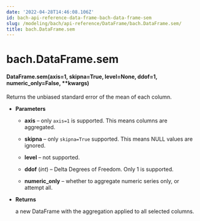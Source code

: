 ```yaml
---
date: '2022-04-28T14:46:08.106Z'
id: bach-api-reference-data-frame-bach-data-frame-sem
slug: /modeling/bach/api-reference/DataFrame/bach.DataFrame.sem/
title: bach.DataFrame.sem
---
```


# bach.DataFrame.sem


#### DataFrame.sem(axis=1, skipna=True, level=None, ddof=1, numeric_only=False, \*\*kwargs)
Returns the unbiased standard error of the mean of each column.


* **Parameters**

    
    * **axis** – only `axis=1` is supported. This means columns are aggregated.


    * **skipna** – only `skipna=True` supported. This means NULL values are ignored.


    * **level** – not supported.


    * **ddof** (*int*) – Delta Degrees of Freedom. Only 1 is supported.


    * **numeric_only** – whether to aggregate numeric series only, or attempt all.



* **Returns**

    a new DataFrame with the aggregation applied to all selected columns.


<!-- !! processed by numpydoc !! -->
